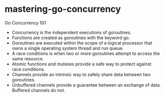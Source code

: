 # mastering-go-concurrency
Go Concurrency 101


- Concurrency is the independent executions of goroutines.
- Functions are created as goroutines with the keyword go.
- Goroutines are executed within the scope of a logical processor that owns a single operating system thread and run queue.
- A race conditions is when two or more goroutines attempt to access the same resource.
- Atomic functions and mutexes provide a safe way to protect against race conditions.
- Channels provide an intrinsic way to safely share data between two goroutines.
- Unbuffered channels provide a guarantee between an exchange of data. Buffered channels do not.